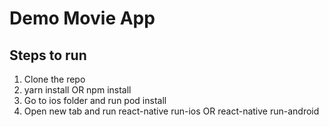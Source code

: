 # Demo Movie App


## Steps to run

1. Clone the repo
2. yarn install OR npm install
3. Go to ios folder and run pod install
4. Open new tab and run react-native run-ios OR react-native run-android